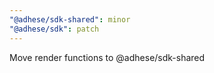 ```yaml
---
"@adhese/sdk-shared": minor
"@adhese/sdk": patch
---
```


Move render functions to @adhese/sdk-shared
